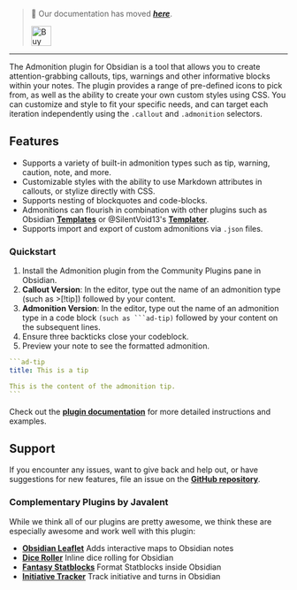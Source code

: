 > 🥇 Our documentation has moved ***[here](https://plugins.javalent.com/admonitions)***.
>
> <a href='https://www.buymeacoffee.com/valentine195' target='_blank'><img height='36' style='border:0px;height:36px;' src='https://storage.ko-fi.com/cdn/kofi3.png?v=3' border='0' alt='Buy Me a Coffee at ko-fi.com' /></a>

---

The Admonition plugin for Obsidian is a tool that allows you to create attention-grabbing callouts, tips, warnings and other informative blocks within your notes. The plugin provides a range of pre-defined icons to pick from, as well as the ability to create your own custom styles using CSS. You can customize and style to fit your specific needs, and can target each iteration independently using the `.callout` and `.admonition` selectors.

## Features

- Supports a variety of built-in admonition types such as tip, warning, caution, note, and more.
- Customizable styles with the ability to use Markdown attributes in callouts, or stylize directly with CSS.
- Supports nesting of blockquotes and code-blocks.
- Admonitions can flourish in combination with other plugins such as Obsidian **[Templates](https://help.obsidian.md/Plugins/Templates)** or @SilentVoid13's **[Templater](https://github.com/SilentVoid13/Templater)**.
- Supports import and export of custom admonitions via `.json` files.

### Quickstart

1. Install the Admonition plugin from the Community Plugins pane in Obsidian.
2. **Callout Version**: In the editor, type out the name of an admonition type (such as >[!tip]) followed by your content.
3. **Admonition Version**: In the editor, type out the name of an admonition type in a code block `(such as ```ad-tip)` followed by your content on the subsequent lines. 
4. Ensure three backticks close your codeblock.
5. Preview your note to see the formatted admonition.


````yaml
```ad-tip
title: This is a tip

This is the content of the admonition tip.
```
````

Check out the **[plugin documentation](https://plugins.javalent.com/admonitions)** for more detailed instructions and examples.

## Support

If you encounter any issues, want to give back and help out, or have suggestions for new features, file an issue on the **[GitHub repository](https://github.com/javalent/admonitions/issues)**.

### Complementary Plugins by Javalent

While we think all of our plugins are pretty awesome, we think these are especially awesome and work well with this plugin:

- **[Obsidian Leaflet](https://github.com/valentine195/obsidian-leaflet-plugin)** Adds interactive maps to Obsidian notes
- **[Dice Roller](https://github.com/valentine195/obsidian-dice-roller)** Inline dice rolling for Obsidian
- **[Fantasy Statblocks](https://github.com/valentine195/obsidian-5e-statblocks)** Format Statblocks inside Obsidian
- **[Initiative Tracker](https://github.com/valentine195/obsidian-initiative-tracker)** Track initiative and turns in Obsidian
